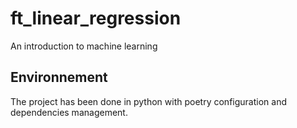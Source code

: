 # ft_linear_regression
An introduction to machine learning

## Environnement
The project has been done in python with poetry configuration and dependencies management.

